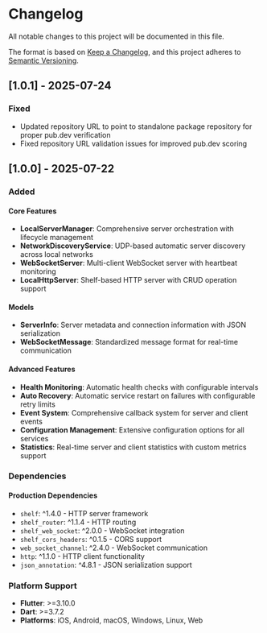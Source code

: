 # Changelog

All notable changes to this project will be documented in this file.

The format is based on [Keep a Changelog](https://keepachangelog.com/en/1.0.0/),
and this project adheres to [Semantic Versioning](https://semver.org/spec/v2.0.0.html).

## [1.0.1] - 2025-07-24

### Fixed
- Updated repository URL to point to standalone package repository for proper pub.dev verification
- Fixed repository URL validation issues for improved pub.dev scoring

## [1.0.0] - 2025-07-22

### Added

#### Core Features
- **LocalServerManager**: Comprehensive server orchestration with lifecycle management
- **NetworkDiscoveryService**: UDP-based automatic server discovery across local networks
- **WebSocketServer**: Multi-client WebSocket server with heartbeat monitoring
- **LocalHttpServer**: Shelf-based HTTP server with CRUD operation support

#### Models
- **ServerInfo**: Server metadata and connection information with JSON serialization
- **WebSocketMessage**: Standardized message format for real-time communication

#### Advanced Features
- **Health Monitoring**: Automatic health checks with configurable intervals
- **Auto Recovery**: Automatic service restart on failures with configurable retry limits
- **Event System**: Comprehensive callback system for server and client events
- **Configuration Management**: Extensive configuration options for all services
- **Statistics**: Real-time server and client statistics with custom metrics support

### Dependencies

#### Production Dependencies
- `shelf`: ^1.4.0 - HTTP server framework
- `shelf_router`: ^1.1.4 - HTTP routing
- `shelf_web_socket`: ^2.0.0 - WebSocket integration
- `shelf_cors_headers`: ^0.1.5 - CORS support
- `web_socket_channel`: ^2.4.0 - WebSocket communication
- `http`: ^1.1.0 - HTTP client functionality
- `json_annotation`: ^4.8.1 - JSON serialization support

### Platform Support
- **Flutter**: >=3.10.0
- **Dart**: >=3.7.2
- **Platforms**: iOS, Android, macOS, Windows, Linux, Web
